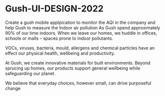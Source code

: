 # Gush-UI-DESIGN-2022

Create a gush mobile applpication to monitor the AQI in the company and help Gush to measure the Indoor air pollution
As Gush spend approximately 90% of our time indoors. When we leave our homes, we huddle in offices, schools or malls – spaces prone to indoor pollutants.

VOCs, viruses, bacteria, mould, allergens and chemical particles have an effect our physical health, wellbeing and productivity.

At Gush, we create innovative materials for built environments.
Beyond sprucing up homes, our products support general wellbeing while safeguarding our planet.

We believe that everyday choices, however small, can drive purposeful change
